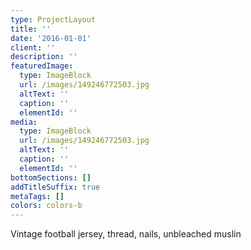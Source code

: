 ```yaml
---
type: ProjectLayout
title: ''
date: '2016-01-01'
client: ''
description: ''
featuredImage:
  type: ImageBlock
  url: /images/149246772503.jpg
  altText: ''
  caption: ''
  elementId: ''
media:
  type: ImageBlock
  url: /images/149246772503.jpg
  altText: ''
  caption: ''
  elementId: ''
bottomSections: []
addTitleSuffix: true
metaTags: []
colors: colors-b
---
```

Vintage football jersey, thread, nails, unbleached muslin
